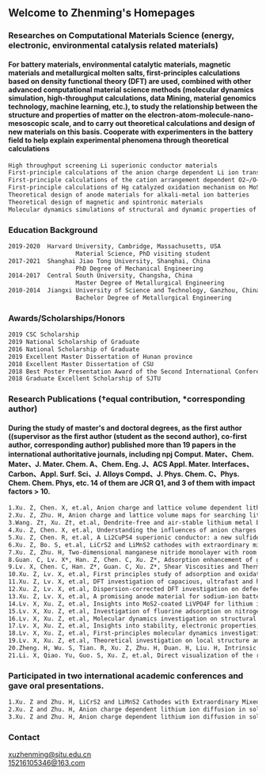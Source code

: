 ## Welcome to Zhenming's Homepages

### Researches on Computational Materials Science (energy, electronic, environmental catalysis related materials)

#### For battery materials, environmental catalytic materials, magnetic materials and metallurgical molten salts, first-principles calculations based on density functional theory (DFT) are used, combined with other advanced computational material science methods (molecular dynamics simulation, high-throughput calculations, data Mining, material genomics technology, machine learning, etc.), to study the relationship between the structure and properties of matter on the electron-atom-molecule-nano-mesoscopic scale, and to carry out theoretical calculations and design of new materials on this basis. Cooperate with experimenters in the battery field to help explain experimental phenomena through theoretical calculations

```markdown
High throughput screening Li superionic conductor materials
First-principle calculations of the anion charge dependent Li ion transport in bulk and electrode/electrolyte interface of Li-ion batteries
First-principle calculations of the cation arrangement dependent O2−/O− redox process in Li-rich Mn-based cathode materials
First-principle calculations of Hg catalyzed oxidation mechanism on MoS2 surface
Theoretical design of anode materials for alkali-metal ion batteries
Theoretical design of magnetic and spintronic materials
Molecular dynamics simulations of structural and dynamic properties of molten salts
```


### Education Background

```markdown
2019-2020  Harvard University, Cambridge, Massachusetts, USA    
                   Material Science, PhD visiting student
2017-2021  Shanghai Jiao Tong University, Shanghai, China                         
                   PhD Degree of Mechanical Engineering
2014-2017  Central South University, Changsha, China           
                   Master Degree of Metallurgical Engineering               
2010-2014  Jiangxi University of Science and Technology, Ganzhou, China            
                   Bachelor Degree of Metallurgical Engineering 
```


### Awards/Scholarships/Honors 

```markdown
2019 CSC Scholarship
2019 National Scholarship of Graduate 
2016 National Scholarship of Graduate
2019 Excellent Master Dissertation of Hunan province
2018 Excellent Master Dissertation of CSU
2018 Best Poster Presentation Award of the Second International Conference on Energy Storage Materials
2018 Graduate Excellent Scholarship of SJTU
```


### Research Publications (†equal contribution, *corresponding author)

#### During the study of master's and doctoral degrees, as the first author ((supervisor as the first author (student as the second author), co-first author, corresponding author) published more than 19 papers in the international authoritative journals, including npj Comput. Mater、Chem. Mater、J. Mater. Chem. A、Chem. Eng. J、ACS Appl. Mater. Interfaces、Carbon、Appl. Surf. Sci、J. Alloys Compd、J. Phys. Chem. C、Phys. Chem. Chem. Phys, etc. 14 of them are JCR Q1, and 3 of them with impact factors > 10. 

```markdown
1.Xu. Z, Chen. X, et.al, Anion charge and lattice volume dependent lithium ion migration in compounds with fcc anion sublattices. npj Comput Mater. 2020, 6, 47. (IF = 9.34，JCR Q1)
2.Xu. Z, Zhu. H, Anion charge and lattice volume maps for searching lithium superionic conductors. Chem. Mater. 2020, 32, 4618. (IF = 9.57，JCR Q1)
3.Wang. Z†, Xu. Z†, et.al, Dendrite-free and air-stable lithium metal batteries enabled by electroless plating with aluminum fluoride. J. Mater. Chem. A. 2020, 8, 9218. (co-first author，IF = 11.30，JCR Q1)
4.Xu. Z, Chen. X, et.al, Understanding the influences of anion charges on Li ion diffusion in a new solid-state electrolyte, Li3LaI6. Chem. Mater. 2019, 31, 7425.  (IF = 9.57，JCR Q1)
5.Xu. Z, Chen. R, et.al, A Li2CuPS4 superionic conductor: a new sulfide-based solid-state electrolyte. J. Mater. Chem. A. 2019, 7, 12645. (IF = 11.30，JCR Q1)
6.Xu. Z, Bo. S, et.al, LiCrS2 and LiMnS2 cathodes with extraordinary mixed electron−ion conductivities and favorable interfacial compatibilities with sulfide electrolyte. ACS Appl. Mater. Interfaces. 2018, 10, 36941. (IF = 8.76，JCR Q1)
7.Xu. Z, Zhu. H, Two-dimensional manganese nitride monolayer with room temperature rigid ferromagnetism under strain. J. Phys. Chem. C. 2018, 122, 14918. (IF = 4.19，JCR Q1)
8.Guan. C, Lv. X*, Han. Z, Chen. C, Xu. Z*, Adsorption enhancement of graphene for fluorine and chlorine from water, Appl. Surf. Sci.  2020, 516, 146157. (co-corresponding author，IF = 6.18，JCR Q1)
9.Lv. X, Chen. C, Han. Z*, Guan. C, Xu. Z*, Shear Viscosities and Thermal Conductivity of NaF-AlF3 Molten Salts: A Non-Equilibrium Molecular Dynamics Study. J. Fluorine. Chem. 2021, 241, 109675. (co-corresponding author，IF = 2.33，JCR Q2)
10.Xu. Z, Lv. X, et.al, First principles study of adsorption and oxidation mechanism of elemental mercury by HCl over MoS2 (100) surface. Chem. Eng J. 2017, 308, 1225.  (IF = 10.65，JCR Q1)
11.Xu. Z, Lv. X, et.al, DFT investigation of capacious, ultrafast and highly conductive hexagonal Cr2C and V2C monolayers as anode materials for high-performance lithium-ion batteries. Phys. Chem. Chem. Phys. 2017, 19, 7807.  (IF = 3.43，JCR Q1)
12.Xu. Z, Lv. X, et.al, Dispersion-corrected DFT investigation on defect chemistry and potassium migration in potassium-graphite intercalation compounds for potassium ion batteries anode materials. Carbon. 2016, 107, 885. (IF = 8.82，JCR Q1)
13.Xu. Z, Lv. X, et.al, A promising anode material for sodium-ion battery with high capacity and high diffusion ability: graphyne and graphdiyne. RSC Adv. 2016, 6, 25594. (IF = 3.12，JCR Q1)
14.Lv. X, Xu. Z, et.al, Insights into MoS2-coated LiVPO4F for lithium ion batteries: A first-principles investigation. J. Alloys Compd. 2016, 681, 253. (IF = 4.65，JCR Q1)
15.Lv. X, Xu. Z, et.al, Investigation of fluorine adsorption on nitrogen doped MgAl2O4 surface by first-principles. Appl. Surf. Sci. 2016, 376, 97. (IF = 6.18, JCR Q1)
16.Lv. X, Xu. Z, et.al, Molecular dynamics investigation on structural and transport properties of Na3AlF6–Al2O3 molten salt. J. Mol. Liq. 2016, 221, 26. (IF = 5.06，JCR Q1)
17.Lv. X, Xu. Z, et.al, Insights into stability, electronic properties, defect properties and Li ions migration of Na, Mg and Al-doped LiVPO4F for cathode materials of lithium ion batteries: A first-principles investigation. J. Solid State Chem. 2016, 239, 228. (IF = 2.73，JCR Q2)
18.Lv. X, Xu. Z, et.al, First-principles molecular dynamics investigation on Na3AlF6 molten salt. J. Fluorine. Chem. 2016, 185, 42. (IF = 2.33, JCR Q2)
19.Lv. X, Xu. Z, et.al, Theoretical investigation on local structure and transport properties of NaF-AlF3 molten salts under electric field environment. J. Mol. Struct. 2016, 1117, 105. (IF = 2.46，JCR Q2)
20.Zheng. H, Wu. S, Tian. R, Xu. Z, Zhu. H, Duan. H, Liu. H, Intrinsic lithiophilicity of Li–garnet electrolytes enabling high‐rate lithium cycling. Adv. Funct. Mater. 2020, 30, 1906189. (IF = 16.84，JCR Q1)
21.Li. X, Qiao. Yu, Guo. S, Xu. Z, et.al, Direct visualization of the reversible O2−/O− redox process in Li-rich cathode materials. Adv. Mater. 2018, 1705197. (IF = 27.40，JCR Q1)
```


### Participated in two international academic conferences and gave oral presentations.

```markdown
1.Xu. Z and Zhu. H, LiCrS2 and LiMnS2 Cathodes with Extraordinary Mixed Electron-Ion Conductivities and Favorable Interfacial Compatibilities with Sulfide Electrolyte, The second International Conference on Energy Storage Materials. November, 2018, Shenzhen, China. 
2.Xu. Z and Zhu. H, Anion charge dependent lithium ion diffusion in solids, The Electrochemical Society Meeting. March, 2020, Denver, USA.
3.Xu. Z and Zhu. H, Anion charge dependent lithium ion diffusion in solids, American Physical Society Meeting. May, 2020, Montreal, Canada.
```


### Contact

xuzhenming@sjtu.edu.cn  
15216105346@163.com

